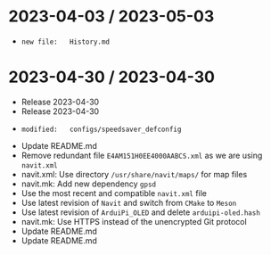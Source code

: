 
2023-04-03 / 2023-05-03
=======================

  * 	new file:   History.md

2023-04-30 / 2023-04-30
=======================

  * Release 2023-04-30
  * Release 2023-04-30
  * 	modified:   configs/speedsaver_defconfig
  * Update README.md
  * Remove redundant file `E4AM151H0EE4000AABCS.xml` as we are using `navit.xml`
  * navit.xml: Use directory `/usr/share/navit/maps/` for map files
  * navit.mk: Add new dependency `gpsd`
  * Use the most recent and compatible `navit.xml` file
  * Use latest revision of `Navit` and switch from `CMake` to `Meson`
  * Use latest revision of `ArduiPi_OLED` and delete `arduipi-oled.hash`
  * navit.mk: Use HTTPS instead of the unencrypted Git protocol
  * Update README.md
  * Update README.md
